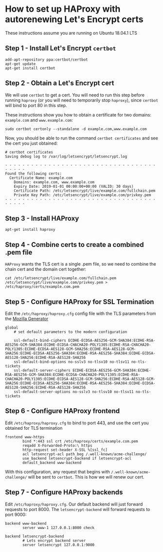 # How to set up HAProxy with autorenewing Let's Encrypt certs

These instructions assume you are running on Ubuntu 18.04.1 LTS


## Step 1 - Install Let's Encrypt `certbot`

```
add-apt-repository ppa:certbot/certbot
apt-get update
apt-get install certbot
```


## Step 2 - Obtain a Let's Encrypt cert

We will use `certbot` to get a cert. You will need to run this step before running `haproxy` (or you will need to temporarily stop `haproxy`), since `certbot` will bind to port 80 in this step.

These instructions show you how to obtain a certificate for two domains: `example.com` and `www.example.com`:

```
sudo certbot certonly --standalone -d example.com,www.example.com
```

Now, you should be able to run the command `certbot certificates` and see the cert you just obtained:

```
# certbot certificates
Saving debug log to /var/log/letsencrypt/letsencrypt.log

- - - - - - - - - - - - - - - - - - - - - - - - - - - - - - - - - - - - - - - -
Found the following certs:
  Certificate Name: example.com
    Domains: example.com, www.example.com
    Expiry Date: 2019-01-01 00:00:00+00:00 (VALID: 30 days)
    Certificate Path: /etc/letsencrypt/live/example.com/fullchain.pem
    Private Key Path: /etc/letsencrypt/live/example.com/privkey.pem
- - - - - - - - - - - - - - - - - - - - - - - - - - - - - - - - - - - - - - - -
```



## Step 3 - Install HAProxy

```
apt-get install haproxy
```


## Step 4 - Combine certs to create a combined .pem file

`HAProxy` wants the TLS cert is a single .pem file, so we need to combine the chain cert and the domain cert together:

```
cat /etc/letsencrypt/live/example.com/fullchain.pem /etc/letsencrypt/live/example.com/privkey.pem > /etc/haproxy/certs/example.com.pem
```


## Step 5 - Configure HAProxy for SSL Termination

Edit the `/etc/haproxy/haproxy.cfg` config file with the TLS parameters from the [Mozilla Generator](https://mozilla.github.io/server-side-tls/ssl-config-generator/?server=haproxy)

```
global
    # set default parameters to the modern configuration
    
    ssl-default-bind-ciphers ECDHE-ECDSA-AES256-GCM-SHA384:ECDHE-RSA-AES256-GCM-SHA384:ECDHE-ECDSA-CHACHA20-POLY1305:ECDHE-RSA-CHACHA20-POLY1305:ECDHE-ECDSA-AES128-GCM-SHA256:ECDHE-RSA-AES128-GCM-SHA256:ECDHE-ECDSA-AES256-SHA384:ECDHE-RSA-AES256-SHA384:ECDHE-ECDSA-AES128-SHA256:ECDHE-RSA-AES128-SHA256
    ssl-default-bind-options no-sslv3 no-tlsv10 no-tlsv11 no-tls-tickets
    ssl-default-server-ciphers ECDHE-ECDSA-AES256-GCM-SHA384:ECDHE-RSA-AES256-GCM-SHA384:ECDHE-ECDSA-CHACHA20-POLY1305:ECDHE-RSA-CHACHA20-POLY1305:ECDHE-ECDSA-AES128-GCM-SHA256:ECDHE-RSA-AES128-GCM-SHA256:ECDHE-ECDSA-AES256-SHA384:ECDHE-RSA-AES256-SHA384:ECDHE-ECDSA-AES128-SHA256:ECDHE-RSA-AES128-SHA256
    ssl-default-server-options no-sslv3 no-tlsv10 no-tlsv11 no-tls-tickets
```



## Step 6 - Configure HAProxy frontend

Edit `/etc/haproxy/haproxy.cfg` to bind to port 443, and use the cert you obtained for TLS termination

```
frontend www-https
        bind *:443 ssl crt /etc/haproxy/certs/example.com.pem
        reqadd X-Forwarded-Proto:\ https
        http-request set-header X-SSL %[ssl_fc]
        acl letsencrypt-acl path_beg /.well-known/acme-challenge/
        use_backend letsencrypt-backend if letsencrypt-acl
        default_backend www-backend
```

With this configuration, any request that begins with `/.well-known/acme-challenge/` will be sent to `certbot`. This is how we will renew our cert.



## Step 7 - Configure HAProxy backends

Edit `/etc/haproxy/haproxy.cfg`. Our default backend will just forward requests to port 8000. The `letsencrypt-backend` will forward requests to port 9000:

```
backend www-backend
        server www-1 127.0.0.1:8000 check

backend letsencrypt-backend
        # Lets encrypt backend server
        server letsencrypt 127.0.0.1:9000
```
